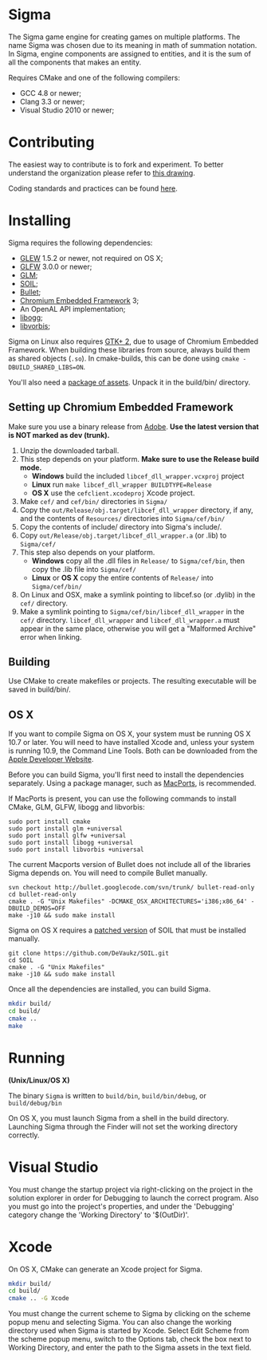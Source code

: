 Sigma
===

The Sigma game engine for creating games on multiple platforms. The name Sigma was chosen due to its meaning in math of summation notation. In Sigma, engine components are assigned to entities, and it is the sum of all the components that makes an entity.

Requires CMake and one of the following compilers:

* GCC 4.8 or newer;
* Clang 3.3 or newer;
* Visual Studio 2010 or newer;

Contributing
===
The easiest way to contribute is to fork and experiment. To better understand the organization please refer to [this drawing](https://docs.google.com/drawings/d/1HFFiz1oJc3A8gyO-fMADAfW8PTWjCqhe5silYDXM1lo/edit).

Coding standards and practices can be found [here](https://github.com/adam4813/Sigma/wiki/Coding-Standards).

Installing
===
Sigma requires the following dependencies:
* [GLEW](http://glew.sourceforge.net) 1.5.2 or newer, not required on OS X;
* [GLFW](http://www.glfw.org) 3.0.0 or newer;
* [GLM](http://glm.g-truc.net);
* [SOIL](http://www.lonesock.net/soil.html);
* [Bullet](http://www.bulletphysics.org);
* [Chromium Embedded Framework](http://code.google.com/p/chromiumembedded) 3;
* An OpenAL API implementation;
* [libogg](https://www.xiph.org/ogg/);
* [libvorbis](https://www.xiph.org/ogg/);

Sigma on Linux also requires [GTK+ 2](http://www.gtk.org), due to usage of Chromium Embedded Framework.
When building these libraries from source, always build them as shared objects (`.so`). In cmake-builds, this can be done using `cmake -DBUILD_SHARED_LIBS=ON`.

You'll also need a [package of assets](http://wiki.trillek.org/wiki/Assets).  Unpack it in the build/bin/ directory.

## Setting up Chromium Embedded Framework ###
Make sure you use a binary release from [Adobe](http://www.cefbuilds.com). **Use the latest version that is NOT marked as dev (trunk).**

1. Unzip the downloaded tarball.
2. This step depends on your platform. **Make sure to use the Release build mode.**
    * __Windows__ build the included `libcef_dll_wrapper.vcxproj` project
    * __Linux__ run `make libcef_dll_wrapper BUILDTYPE=Release`
    * __OS X__ use the `cefclient.xcodeproj` Xcode project.
3. Make `cef/` and `cef/bin/` directories in `Sigma/`
4. Copy the `out/Release/obj.target/libcef_dll_wrapper` directory, if any, and the contents of `Resources/` directories into `Sigma/cef/bin/`
5. Copy the contents of include/ directory into Sigma's include/.
6. Copy `out/Release/obj.target/libcef_dll_wrapper.a` (or .lib) to `Sigma/cef/`
7. This step also depends on your platform.
    * __Windows__ copy all the .dll files in `Release/` to `Sigma/cef/bin`, then copy the .lib file into `Sigma/cef/`
    * __Linux__ or __OS X__ copy the entire contents of `Release/` into `Sigma/cef/bin/`
8. On Linux and OSX, make a symlink pointing to libcef.so (or .dylib) in the `cef/` directory.
9. Make a symlink pointing to `Sigma/cef/bin/libcef_dll_wrapper` in the `cef/` directory. `libcef_dll_wrapper` and `libcef_dll_wrapper.a` must appear in the same place, otherwise you will get a "Malformed Archive" error when linking.

## Building ##

Use CMake to create makefiles or projects. The resulting executable will be saved in build/bin/.

## OS X ##

If you want to compile Sigma on OS X, your system must be running OS X 10.7 or later.  You will need to have installed Xcode and, unless your system is running 10.9, the Command Line Tools.  Both can be downloaded from the [Apple Developer Website](https://developer.apple.com/downloads).  

Before you can build Sigma, you'll first need to install the dependencies separately.  Using a package manager, such as [MacPorts](http://macports.org), is recommended.

If MacPorts is present, you can use the following commands to install CMake, GLM, GLFW, libogg and libvorbis:

	sudo port install cmake
	sudo port install glm +universal
	sudo port install glfw +universal
	sudo port install libogg +universal
	sudo port install libvorbis +universal

The current Macports version of Bullet does not include all of the libraries Sigma depends on.  You will need to compile Bullet manually.

	svn checkout http://bullet.googlecode.com/svn/trunk/ bullet-read-only
	cd bullet-read-only
	cmake . -G "Unix Makefiles" -DCMAKE_OSX_ARCHITECTURES='i386;x86_64' -DBUILD_DEMOS=OFF
	make -j10 && sudo make install 

Sigma on OS X requires a [patched version](https://github.com/DeVaukz/SOIL) of SOIL that must be installed manually.  

	git clone https://github.com/DeVaukz/SOIL.git
	cd SOIL
	cmake . -G "Unix Makefiles"
	make -j10 && sudo make install 

Once all the dependencies are installed, you can build Sigma.

```sh
mkdir build/
cd build/
cmake ..
make
```

Running
===

__(Unix/Linux/OS X)__

The binary `Sigma` is written to `build/bin`, `build/bin/debug`, or `build/debug/bin`

On OS X, you must launch Sigma from a shell in the build directory.  Launching Sigma through the Finder will not set the working directory correctly.

Visual Studio
===
You must change the startup project via right-clicking on the project in the solution explorer in order for Debugging to launch the correct program.
Also you must go into the project's properties, and under the 'Debugging' category change the 'Working Directory' to '$(OutDir)'.

Xcode
===
On OS X, CMake can generate an Xcode project for Sigma.

```sh
mkdir build/
cd build/
cmake .. -G Xcode
```

You must change the current scheme to Sigma by clicking on the scheme popup menu and selecting Sigma.  You can also change the working directory used when Sigma is started by Xcode.  Select Edit Scheme from the scheme popup menu, switch to the Options tab, check the box next to Working Directory, and enter the path to the Sigma assets in the text field.

